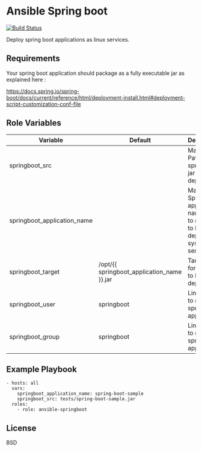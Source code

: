 # Ansible Spring boot
[![Build Status](https://travis-ci.org/remyma/ansible-springboot.svg?branch=master)](https://travis-ci.org/remyma/ansible-springboot)

Deploy spring boot applications as linux services.

## Requirements

Your spring boot application should package as a fully executable jar as explained here :

https://docs.spring.io/spring-boot/docs/current/reference/html/deployment-install.html#deployment-script-customization-conf-file

## Role Variables

| Variable     | Default       | Description    |
| ------------ | ------------- | -------------- |
| springboot_src |  | Mandatory. Path of the springboot jar to deploy |
| springboot_application_name |  | Mandatory. Spring application name. Use to name jar to be deployed, systemd service, ... |
| springboot_target | /opt/{{ springboot_application_name }}.jar | Target path for the jar to be deployed |
| springboot_user | springboot | Linux user to run spring boot application |
| springboot_group | springboot | Linux group to run spring boot application |


## Example Playbook

    - hosts: all
      vars:
        springboot_application_name: spring-boot-sample
        springboot_src: tests/spring-boot-sample.jar
      roles:
        - role: ansible-springboot

## License

BSD

